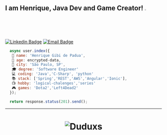 ## I am Henrique, Java Dev and Game Creator! <img src="https://i.imgur.com/wBCZame.gif" width=2%>

[![Linkedin Badge](https://img.shields.io/badge/-Linkedin-6633cc?style=flat-square&logo=Linkedin&logoColor=white&color=blue&link=https://www.linkedin.com/in/henriquedepadua/)](https://https://www.linkedin.com/in/henriquedepadua//)
[![Email Badge](https://img.shields.io/badge/-Email-c14438?style=flat-square&logo=Email&logoColor=white&color=red&link=henriquedepadua@yahoo.com.br)](mailto:henriquedepadua@yahoo.com.br)

<!--[![Stackoverflow Badge](https://cdn.sstatic.net/Sites/stackoverflow/Img/favicon.ico?v=ec617d715196)](https://https://stackoverflow.com/users/14499995/henrique-gibi-de-p%C3%A1duaa//)-->

```javascript
  async user.index({
   💬 name: 'Henrique Gibi de Padua',
   🙊 age: encrypted-data,
   💒 city: 'São Paulo, SP',
   🎓 degree: 'Software Engineer'
   💻 coding: 'Java','C-Sharp', 'python'
   📚 stack: ['Spring','REST','AWS','Angular','Ionic'],
   📺 hobby: 'logical-chalenges','series'
   🎮 games: 'Dota2','Left4Dead2'
  });
  
  return response.status(201).send();
```
<hr>
<h1 align="center">
<img alt="Duduxs" src="https://github-readme-stats.codestackr.vercel.app/api?username=henriquegibi&show_icons=true&hide_border=true&theme=dark" />
</h1>
